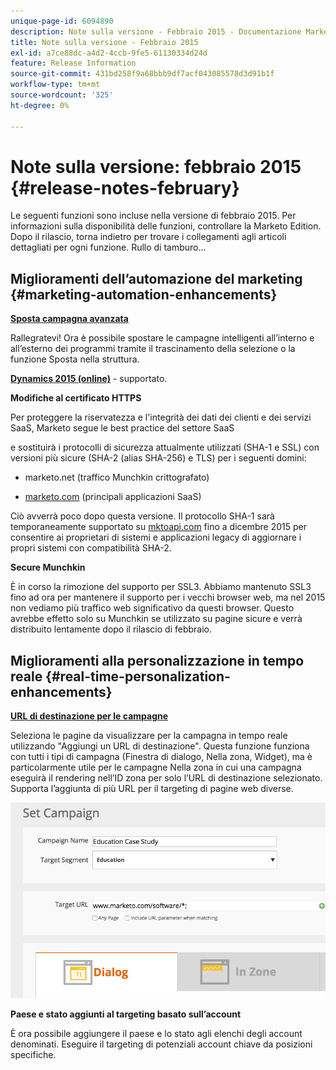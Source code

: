 ```yaml
---
unique-page-id: 6094890
description: Note sulla versione - Febbraio 2015 - Documentazione Marketo - Documentazione del prodotto
title: Note sulla versione - Febbraio 2015
exl-id: a7ce88dc-a4d2-4ccb-9fe5-61130334d24d
feature: Release Information
source-git-commit: 431bd258f9a68bbb9df7acf043085578d3d91b1f
workflow-type: tm+mt
source-wordcount: '325'
ht-degree: 0%

---
```


# Note sulla versione: febbraio 2015 {#release-notes-february}

Le seguenti funzioni sono incluse nella versione di febbraio 2015. Per informazioni sulla disponibilità delle funzioni, controllare la Marketo Edition. Dopo il rilascio, torna indietro per trovare i collegamenti agli articoli dettagliati per ogni funzione. Rullo di tamburo...

## Miglioramenti dell’automazione del marketing {#marketing-automation-enhancements}

**[Sposta campagna avanzata](/help/marketo/product-docs/core-marketo-concepts/smart-campaigns/using-smart-campaigns/move-a-smart-campaign.md)**

Rallegratevi! Ora è possibile spostare le campagne intelligenti all’interno e all’esterno dei programmi tramite il trascinamento della selezione o la funzione Sposta nella struttura.

**[Dynamics 2015 (online)](https://docs.marketo.com/display/docs/microsoft+dynamics+2013+on-premises)** - supportato.

**Modifiche al certificato HTTPS**

Per proteggere la riservatezza e l&#39;integrità dei dati dei clienti e dei servizi SaaS, Marketo segue le best practice del settore SaaS

e sostituirà i protocolli di sicurezza attualmente utilizzati (SHA-1 e SSL) con versioni più sicure (SHA-2 (alias SHA-256) e TLS) per i seguenti domini:

* marketo.net (traffico Munchkin crittografato)

* [marketo.com](https://marketo.com) (principali applicazioni SaaS)

Ciò avverrà poco dopo questa versione. Il protocollo SHA-1 sarà temporaneamente supportato su [mktoapi.com](https://mktoapi.com) fino a dicembre 2015 per consentire ai proprietari di sistemi e applicazioni legacy di aggiornare i propri sistemi con compatibilità SHA-2.

**Secure Munchkin**

È in corso la rimozione del supporto per SSL3. Abbiamo mantenuto SSL3 fino ad ora per mantenere il supporto per i vecchi browser web, ma nel 2015 non vediamo più traffico web significativo da questi browser. Questo avrebbe effetto solo su Munchkin se utilizzato su pagine sicure e verrà distribuito lentamente dopo il rilascio di febbraio.

## Miglioramenti alla personalizzazione in tempo reale {#real-time-personalization-enhancements}

**[URL di destinazione per le campagne](/help/marketo/product-docs/web-personalization/working-with-web-campaigns/adding-a-target-url-to-a-web-campaign.md)**

Seleziona le pagine da visualizzare per la campagna in tempo reale utilizzando &quot;Aggiungi un URL di destinazione&quot;. Questa funzione funziona con tutti i tipi di campagna (Finestra di dialogo, Nella zona, Widget), ma è particolarmente utile per le campagne Nella zona in cui una campagna eseguirà il rendering nell’ID zona per solo l’URL di destinazione selezionato. Supporta l’aggiunta di più URL per il targeting di pagine web diverse.

![](assets/image2015-2-19-11-3a0-3a30.png)

**Paese e stato aggiunti al targeting basato sull’account**

È ora possibile aggiungere il paese e lo stato agli elenchi degli account denominati. Eseguire il targeting di potenziali account chiave da posizioni specifiche.
